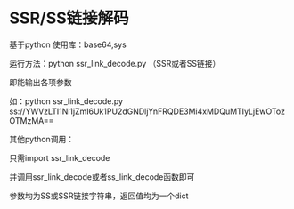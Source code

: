 # SSR/SS链接解码
基于python
使用库：base64,sys

运行方法：python ssr_link_decode.py （SSR或者SS链接）

即能输出各项参数

如：python ssr_link_decode.py ss://YWVzLTI1Ni1jZmI6Uk1PU2dGNDljYnFRQDE3Mi4xMDQuMTIyLjEwOTozOTMzMA==


其他python调用：

只需import ssr_link_decode

并调用ssr_link_decode或者ss_link_decode函数即可

参数均为SS或SSR链接字符串，返回值均为一个dict

